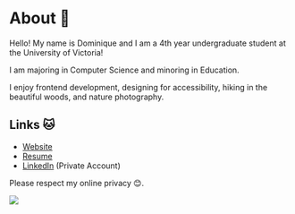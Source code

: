 # About 🎉

Hello! My name is Dominique and I am a 4th year undergraduate student at the University of Victoria!

I am majoring in Computer Science and minoring in Education.

I enjoy frontend development, designing for accessibility, hiking in the beautiful woods, and nature photography.

## Links 🐱

* [Website](http://dominiquecharlebois.com/ "Website")
* [Resume](http://dominiquecharlebois.com/resume "Resume")
* [LinkedIn](https://www.linkedin.com/in/dominiquecharlebois/ "LinkedIn") (Private Account)

Please respect my online privacy 😊.


![](https://user-images.githubusercontent.com/10472448/152665490-43669c69-4af6-45aa-b1bf-39db40d2b9a9.JPG)
